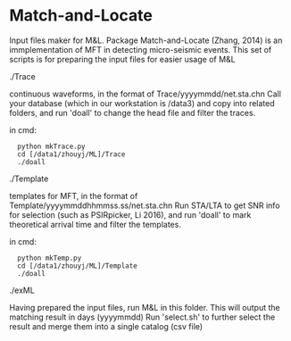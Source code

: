 # Match-and-Locate
Input files maker for M&L.
Package Match-and-Locate (Zhang, 2014) is an immplementation of MFT in detecting micro-seismic events.
This set of scripts is for preparing the input files for easier usage of M&L

./Trace

  continuous waveforms, in the format of Trace/yyyymmdd/net.sta.chn
  Call your database (which in our workstation is /data3) and copy into related folders, and run 'doall' to change the head file and filter the traces.
  
  in cmd: 
  
      python mkTrace.py
      cd [/data1/zhouyj/ML]/Trace     
      ./doall


./Template

  templates for MFT, in the format of Template/yyyymmddhhmmss.ss/net.sta.chn 
  Run STA/LTA to get SNR info for selection (such as PSIRpicker, Li 2016), and run 'doall' to mark theoretical arrival time and filter the templates.
  
  in cmd: 
       
      python mkTemp.py
      cd [/data1/zhouyj/ML]/Template     
      ./doall


./exML

  Having prepared the input files, run M&L in this folder.
  This will output the matching result in days (yyyymmdd)
  Run 'select.sh' to further select the result and merge them into a single catalog (csv file)
 
